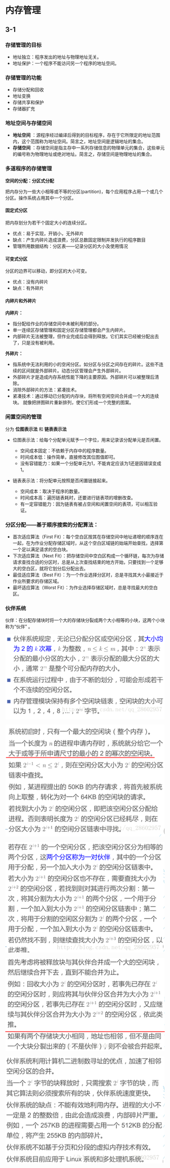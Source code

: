 # 内存管理

## 3-1

### 存储管理的目标

* 地址独立：程序发出的地址与物理地址无关。
* 地址保护：一个程序不能访问另一个程序的地址空间。

### 存储管理的功能

* 存储分配和回收
* 地址变换
* 存储共享和保护
* 存储器扩充

### 地址空间与存储空间

* **地址空间** ：源程序经过编译后得到的目标程序，存在于它所限定的地址范围内，这个范围称为地址空间。简言之，地址空间是逻辑地址的集合。
* **存储空间** ：存储空间是指主存中一系列存储信息的物理单元的集合，这些单元的编号称为物理地址或绝对地址。简言之，存储空间是物理地址的集合。

### 多道程序的存储管理

**空间的分配：分区式分配**

把内存分为一些大小相等或不等的分区(partition)，每个应用程序占用一个或几个分区。操作系统占用其中一个分区。

#### 固定式分区

把内存划分为若干个固定大小的连续分区。

* 优点：易于实现，开销小，无外碎片
* 缺点：产生内碎片造成浪费，分区总数固定限制并发执行的程序数目
* 管理所用数据结构：分区表——记录分区的大小及使用情况

#### 可变式分区

分区的边界可以移动，即分区的大小可变。

* 优点：没有内碎片
* 缺点：有外碎片

#### 内碎片和外碎片

**内碎片：**

* 指分配给作业的存储空间中未被利用的部分。
* 单一连续区存储管理和固定分区存储管理都会产生内碎片。
* 内部碎片无法被整理，但作业完成后会得到释放。它们其实已经被分配出去了，只是没有被利用。

**外碎片：**

* 指系统中无法利用的小的空闲分区。如分区与分区之间存在的碎片。这些不连续的区间就是外部碎片。动态分区管理会产生外部碎片。
* 外部碎片才是造成内存系统性能下降的主要原因。外部碎片可以被整理后清除。
* 消除外部碎片的方法：紧凑技术。
* 紧凑技术：通过移动已分配的内存块，将所有空闲空间合并成一个大的连续块。 就像把拼图碎片重新排列，使它们形成一个完整的图案。

### 闲置空间的管理

分为 **位图表示法** 和 **链表表示法**

* 位图表示法：给每个分配单元赋予一个字位，用来记录该分配单元是否闲置。

  * 空间成本固定：不依赖于内存中的程序数量。
  * 时间成本低：操作简单，直接修改其位图值即可。
  * 没有容错能力：如果一个分配单元为1，不能肯定应该为1还是因错误变成1。
* 链表表示法：将分配单元按照是否闲置链接起来。

  * 空间成本：取决于程序的数量。
  * 时间成本高：遍历链表耗时，还要进行链表项的增删改查。
  * 有一定容错能力：因为链表有被占空间和闲置空间的表项，可以相互验证。

### 分区分配——基于顺序搜索的分配算法：

* 首次适应算法（First Fit）：每个空白区按其在存储空间中地址递增的顺序连在一起，在为作业分配存储区域时，从这个空白区域链的始端开始查找，选择第一个足以满足请求的空白块。
* 下次适应算法（Next Fit）：把存储空间中空白区构成一个循环链，每次为存储请求查找合适的分区时，总是从上次查找结束的地方开始，只要找到一个足够大的空白区，就将它划分后分配出去。
* 最佳适应算法（Best Fit）：为一个作业选择分区时，总是寻找其大小最接近于作业所要求的存储区域。
* 最坏适应算法（Worst Fit）：为作业选择存储区域时，总是寻找最大的空白区。

### 伙伴系统

伙伴：在分配存储块时将一个大的存储块分裂成两个大小相等的小块，这两个小块称为“伙伴” 。

![1744468678299](image/Memory/1744468678299.png)

![1744468952499](image/Memory/1744468952499.png)

![1744468965714](image/Memory/1744468965714.png)

![1744468976677](image/Memory/1744468976677.png)

![1744470518400](image/Memory/1744470518400.png)
